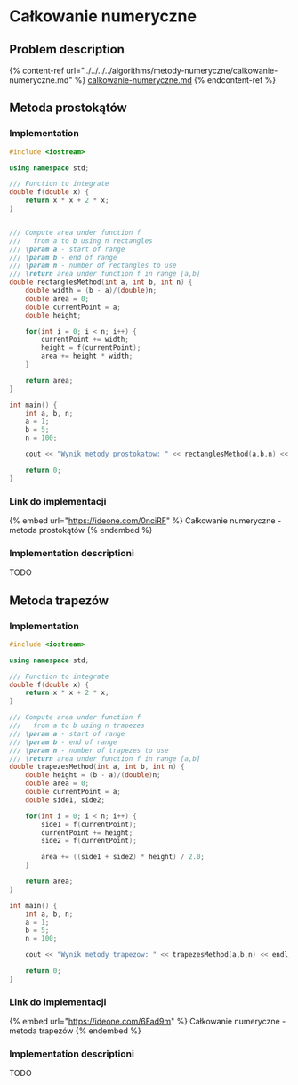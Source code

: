 # Całkowanie numeryczne

## Problem description

{% content-ref url="../../../../algorithms/metody-numeryczne/calkowanie-numeryczne.md" %}
[calkowanie-numeryczne.md](../../../../algorithms/metody-numeryczne/calkowanie-numeryczne.md)
{% endcontent-ref %}

## Metoda prostokątów

### Implementation

```cpp
#include <iostream>

using namespace std;

/// Function to integrate
double f(double x) {
    return x * x + 2 * x;
}


/// Compute area under function f
///   from a to b using n rectangles
/// \param a - start of range
/// \param b - end of range
/// \param n - number of rectangles to use
/// \return area under function f in range [a,b]
double rectanglesMethod(int a, int b, int n) {
    double width = (b - a)/(double)n;
    double area = 0;
    double currentPoint = a;
    double height;

    for(int i = 0; i < n; i++) {
        currentPoint += width;
        height = f(currentPoint);
        area += height * width;
    }

    return area;
}

int main() {
    int a, b, n;
    a = 1;
    b = 5;
    n = 100;

    cout << "Wynik metody prostokatow: " << rectanglesMethod(a,b,n) << endl;

    return 0;
}
```

### Link do implementacji

{% embed url="https://ideone.com/0nciRF" %}
Całkowanie numeryczne - metoda prostokątów
{% endembed %}

### Implementation descriptioni

TODO

## Metoda trapezów

### Implementation

```cpp
#include <iostream>

using namespace std;

/// Function to integrate
double f(double x) {
    return x * x + 2 * x;
}

/// Compute area under function f
///   from a to b using n trapezes
/// \param a - start of range
/// \param b - end of range
/// \param n - number of trapezes to use
/// \return area under function f in range [a,b]
double trapezesMethod(int a, int b, int n) {
    double height = (b - a)/(double)n;
    double area = 0;
    double currentPoint = a;
    double side1, side2;

    for(int i = 0; i < n; i++) {
        side1 = f(currentPoint);
        currentPoint += height;
        side2 = f(currentPoint);

        area += ((side1 + side2) * height) / 2.0;
    }

    return area;
}

int main() {
    int a, b, n;
    a = 1;
    b = 5;
    n = 100;

    cout << "Wynik metody trapezow: " << trapezesMethod(a,b,n) << endl;

    return 0;
}
```

### Link do implementacji

{% embed url="https://ideone.com/6Fad9m" %}
Całkowanie numeryczne - metoda trapezów
{% endembed %}

### Implementation descriptioni

TODO
